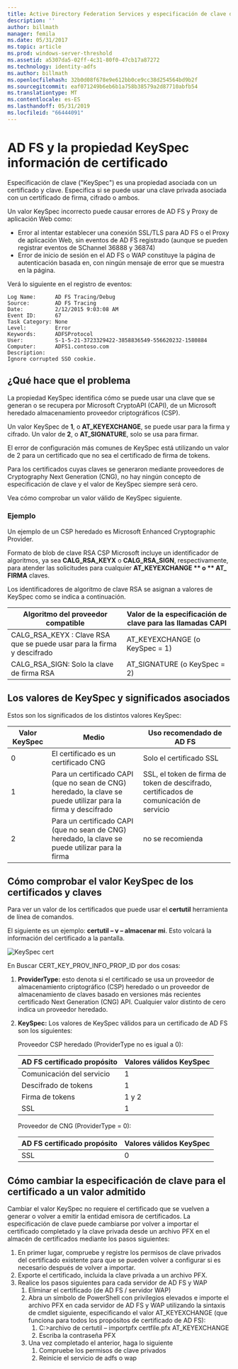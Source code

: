 ```yaml
---
title: Active Directory Federation Services y especificación de clave de propiedad información de certificado
description: ''
author: billmath
manager: femila
ms.date: 05/31/2017
ms.topic: article
ms.prod: windows-server-threshold
ms.assetid: a5307da5-02ff-4c31-80f0-47cb17a87272
ms.technology: identity-adfs
ms.author: billmath
ms.openlocfilehash: 32b0d08f678e9e612bb0ce9cc38d254564bd9b2f
ms.sourcegitcommit: eaf071249b6eb6b1a758b38579a2d87710abfb54
ms.translationtype: MT
ms.contentlocale: es-ES
ms.lasthandoff: 05/31/2019
ms.locfileid: "66444091"
---
```

# <a name="ad-fs-and-certificate-keyspec-property-information"></a>AD FS y la propiedad KeySpec información de certificado
Especificación de clave ("KeySpec") es una propiedad asociada con un certificado y clave. Especifica si se puede usar una clave privada asociada con un certificado de firma, cifrado o ambos.   

Un valor KeySpec incorrecto puede causar errores de AD FS y Proxy de aplicación Web como:


- Error al intentar establecer una conexión SSL/TLS para AD FS o el Proxy de aplicación Web, sin eventos de AD FS registrado (aunque se pueden registrar eventos de SChannel 36888 y 36874)
- Error de inicio de sesión en el AD FS o WAP constituye la página de autenticación basada en, con ningún mensaje de error que se muestra en la página.

Verá lo siguiente en el registro de eventos:

    Log Name:      AD FS Tracing/Debug
    Source:        AD FS Tracing
    Date:          2/12/2015 9:03:08 AM
    Event ID:      67
    Task Category: None
    Level:         Error
    Keywords:      ADFSProtocol
    User:          S-1-5-21-3723329422-3858836549-556620232-1580884
    Computer:      ADFS1.contoso.com
    Description:
    Ignore corrupted SSO cookie.

## <a name="what-causes-the-problem"></a>¿Qué hace que el problema
La propiedad KeySpec identifica cómo se puede usar una clave que se generan o se recupera por Microsoft CryptoAPI (CAPI), de un Microsoft heredado almacenamiento proveedor criptográficos (CSP).

Un valor KeySpec de **1**, o **AT_KEYEXCHANGE**, se puede usar para la firma y cifrado.  Un valor de **2**, o **AT_SIGNATURE**, solo se usa para firmar.

El error de configuración más comunes de KeySpec está utilizando un valor de 2 para un certificado que no sea el certificado de firma de tokens.  

Para los certificados cuyas claves se generaron mediante proveedores de Cryptography Next Generation (CNG), no hay ningún concepto de especificación de clave y el valor de KeySpec siempre será cero.

Vea cómo comprobar un valor válido de KeySpec siguiente. 

### <a name="example"></a>Ejemplo
Un ejemplo de un CSP heredado es Microsoft Enhanced Cryptographic Provider. 

Formato de blob de clave RSA CSP Microsoft incluye un identificador de algoritmos, ya sea **CALG_RSA_KEYX** o **CALG_RSA_SIGN**, respectivamente, para atender las solicitudes para cualquier <strong>AT_KEYEXCHANGE ** o ** AT_ FIRMA</strong> claves.

Los identificadores de algoritmo de clave RSA se asignan a valores de KeySpec como se indica a continuación.

| Algoritmo del proveedor compatible| Valor de la especificación de clave para las llamadas CAPI |
| --- | --- |
|CALG_RSA_KEYX : Clave RSA que se puede usar para la firma y descifrado| AT_KEYEXCHANGE (o KeySpec = 1)|
CALG_RSA_SIGN: Solo la clave de firma RSA |AT_SIGNATURE (o KeySpec = 2)|

## <a name="keyspec-values-and-associated-meanings"></a>Los valores de KeySpec y significados asociados
Estos son los significados de los distintos valores KeySpec:

|Valor KeySpec|Medio|Uso recomendado de AD FS|
| --- | --- | --- |
|0|El certificado es un certificado CNG|Solo el certificado SSL|
|1|Para un certificado CAPI (que no sean de CNG) heredado, la clave se puede utilizar para la firma y descifrado|    SSL, el token de firma de token de descifrado, certificados de comunicación de servicio|
|2|Para un certificado CAPI (que no sean de CNG) heredado, la clave se puede utilizar para la firma|no se recomienda|

## <a name="how-to-check-the-keyspec-value-for-your-certificates--keys"></a>Cómo comprobar el valor KeySpec de los certificados y claves
Para ver un valor de los certificados que puede usar el **certutil** herramienta de línea de comandos.  

El siguiente es un ejemplo: **certutil – v – almacenar mi**.  Esto volcará la información del certificado a la pantalla.

![KeySpec cert](media/AD-FS-and-KeySpec-Property/keyspec1.png)

En Buscar CERT_KEY_PROV_INFO_PROP_ID por dos cosas:


1. **ProviderType:** esto denota si el certificado se usa un proveedor de almacenamiento criptográfico (CSP) heredado o un proveedor de almacenamiento de claves basado en versiones más recientes certificado Next Generation (CNG) API.  Cualquier valor distinto de cero indica un proveedor heredado.
2. **KeySpec:** Los valores de KeySpec válidos para un certificado de AD FS son los siguientes:

   Proveedor CSP heredado (ProviderType no es igual a 0):

   |AD FS certificado propósito|Valores válidos KeySpec|
   | --- | --- |
   |Comunicación del servicio|1|
   |Descifrado de tokens|1|
   |Firma de tokens|1 y 2|
   |SSL|1|

   Proveedor de CNG (ProviderType = 0):

   |AD FS certificado propósito|Valores válidos KeySpec|
   | --- | --- |   
   |SSL|0|

## <a name="how-to-change-the-keyspec-for-your-certificate-to-a-supported-value"></a>Cómo cambiar la especificación de clave para el certificado a un valor admitido
Cambiar el valor KeySpec no requiere el certificado que se vuelven a generar o volver a emitir la entidad emisora de certificados.  La especificación de clave puede cambiarse por volver a importar el certificado completado y la clave privada desde un archivo PFX en el almacén de certificados mediante los pasos siguientes:


1. En primer lugar, compruebe y registre los permisos de clave privados del certificado existente para que se pueden volver a configurar si es necesario después de volver a importar.
2. Exporte el certificado, incluida la clave privada a un archivo PFX.
3. Realice los pasos siguientes para cada servidor de AD FS y WAP
    1. Eliminar el certificado (de AD FS / servidor WAP)
    2. Abra un símbolo de PowerShell con privilegios elevados e importe el archivo PFX en cada servidor de AD FS y WAP utilizando la sintaxis de cmdlet siguiente, especificando el valor AT_KEYEXCHANGE (que funciona para todos los propósitos de certificado de AD FS):
        1. C:\>archivo de certutil – importpfx certfile.pfx AT_KEYEXCHANGE
        2. Escriba la contraseña PFX
    3. Una vez completado el anterior, haga lo siguiente
        1. Compruebe los permisos de clave privados
        2. Reinicie el servicio de adfs o wap





